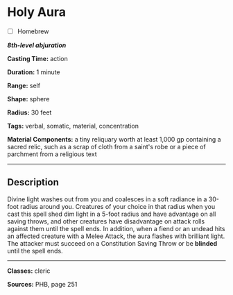 # Holy Aura

- [ ] Homebrew

***8th-level abjuration***

**Casting Time:** action

**Duration:** 1 minute

**Range:** self

**Shape:** sphere

**Radius:** 30 feet

**Tags:** verbal, somatic, material, concentration

**Material Components:** a tiny reliquary worth at least 1,000 gp containing a sacred relic, such as a scrap of cloth from a saint's robe or a piece of parchment from a religious text

---

## Description
Divine light washes out from you and coalesces in a soft radiance in a 30-foot radius around you.
Creatures of your choice in that radius when you cast this spell shed dim light in a 5-foot radius and have advantage on all saving throws, and other creatures have disadvantage on attack rolls against them until the spell ends.
In addition, when a fiend or an undead hits an affected creature with a Melee Attack, the aura flashes with brilliant light.
The attacker must succeed on a Constitution Saving Throw or be **blinded** until the spell ends.

---

**Classes:** cleric

**Sources:** PHB, page 251

